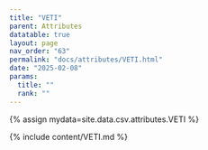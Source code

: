 ```yaml
---
title: "VETI"
parent: Attributes
datatable: true
layout: page
nav_order: "63"
permalink: "docs/attributes/VETI.html"
date: "2025-02-08"
params:
  title: ""
  rank: ""
---
```

{% assign mydata=site.data.csv.attributes.VETI %} 

{% include content/VETI.md %}
